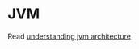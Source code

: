 # JVM

Read [understanding jvm architecture](https://medium.com/platform-engineer/understanding-jvm-architecture-22c0ddf09722)
